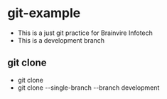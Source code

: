 # git-example
- This is a just git practice for Brainvire Infotech
- This is a development branch

## git clone
- git clone <link>
- git clone --single-branch --branch development <link>
